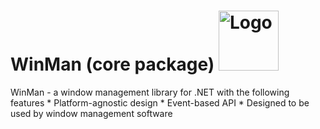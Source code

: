 # WinMan (core package) <img src="https://raw.githubusercontent.com/veselink1/winman/master/Resources/Icon.png" alt="Logo" width="96">

WinMan - a window management library for .NET with the following features
    * Platform-agnostic design
    * Event-based API
    * Designed to be used by window management software
